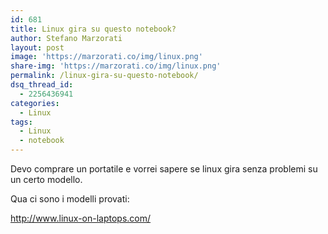 ```yaml
---
id: 681
title: Linux gira su questo notebook?
author: Stefano Marzorati
layout: post
image: 'https://marzorati.co/img/linux.png'
share-img: 'https://marzorati.co/img/linux.png'
permalink: /linux-gira-su-questo-notebook/
dsq_thread_id:
  - 2256436941
categories:
  - Linux
tags:
  - Linux
  - notebook
---
```

Devo comprare un portatile e vorrei sapere se linux gira senza problemi su un certo modello.

Qua ci sono i modelli provati:

<a title="http://www.linux-on-laptops.com/" href="http://www.linux-on-laptops.com/" target="_blank">http://www.linux-on-laptops.com/</a>